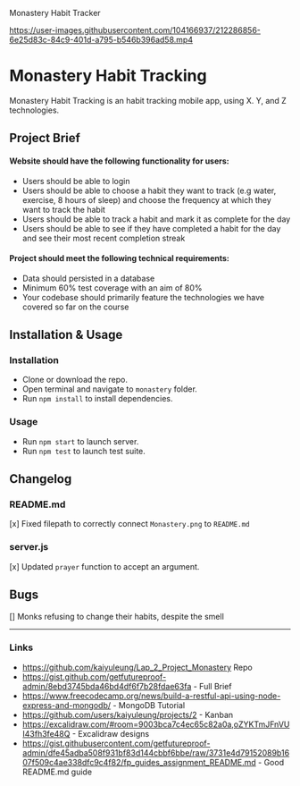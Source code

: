 Monastery Habit Tracker

https://user-images.githubusercontent.com/104166937/212286856-6e25d83c-84c9-401d-a795-b546b396ad58.mp4

# Monastery Habit Tracking

Monastery Habit Tracking is an habit tracking mobile app, using X. Y, and Z technologies.

## Project Brief

#### Website should have the following functionality for users:

- Users should be able to login
- Users should be able to choose a habit they want to track (e.g water, exercise, 8 hours of sleep) and choose the frequency at which they want to track the habit
- Users should be able to track a habit and mark it as complete for the day
- Users should be able to see if they have completed a habit for the day and see their most recent completion streak

#### Project should meet the following technical requirements:

- Data should persisted in a database
- Minimum 60% test coverage with an aim of 80%
- Your codebase should primarily feature the technologies we have covered so far on the course

## Installation & Usage

### Installation

- Clone or download the repo.
- Open terminal and navigate to `monastery` folder.
- Run `npm install` to install dependencies.

### Usage

- Run `npm start` to launch server.
- Run `npm test` to launch test suite.

## Changelog

### README.md

[x] Fixed filepath to correctly connect `Monastery.png` to `README.md`

### server.js

[x] Updated `prayer` function to accept an argument.

## Bugs

[] Monks refusing to change their habits, despite the smell

---

### Links

- https://github.com/kaiyuleung/Lap_2_Project_Monastery Repo
- https://gist.github.com/getfutureproof-admin/8ebd3745bda46bd4df6f7b28fdae63fa - Full Brief
- https://www.freecodecamp.org/news/build-a-restful-api-using-node-express-and-mongodb/ - MongoDB Tutorial
- https://github.com/users/kaiyuleung/projects/2 - Kanban
- https://excalidraw.com/#room=9003bca7c4ec65c82a0a,oZYKTmJFnVUI43fh3fe48Q - Excalidraw designs
- https://gist.githubusercontent.com/getfutureproof-admin/dfe45adba508f931bf83d144cbbf6bbe/raw/3731e4d79152089b1607f509c4ae338dfc9c4f82/fp_guides_assignment_README.md - Good README.md guide
